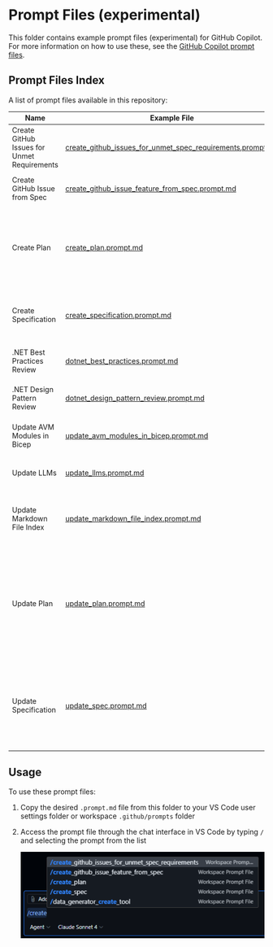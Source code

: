 # Prompt Files (experimental)

This folder contains example prompt files (experimental) for GitHub Copilot. For more information on how to use these, see the [GitHub Copilot prompt files](https://code.visualstudio.com/docs/copilot/copilot-customization#_prompt-files-experimental).

## Prompt Files Index

A list of prompt files available in this repository:

| Name | Example File | Usage |
|------|--------------|-------|
| Create GitHub Issues for Unmet Requirements | [create_github_issues_for_unmet_spec_requirements.prompt.md](create_github_issues_for_unmet_spec_requirements.prompt.md) | Create GitHub issues for requirements not met in specifications. |
| Create GitHub Issue from Spec | [create_github_issue_feature_from_spec.prompt.md](create_github_issue_feature_from_spec.prompt.md) | Generate GitHub issues for new features based on specifications. |
| Create Plan | [create_plan.prompt.md](create_plan.prompt.md) | Create a new implementation plan file for features, refactoring, upgrades, or architecture, optimized for Generative AI. |
| Create Specification | [create_specification.prompt.md](create_specification.prompt.md) | Create a new specification file for the solution, optimized for Generative AI consumption. |
| .NET Best Practices Review | [dotnet_best_practices.prompt.md](dotnet_best_practices.prompt.md) | Review .NET code for best practices and improvements. |
| .NET Design Pattern Review | [dotnet_design_pattern_review.prompt.md](dotnet_design_pattern_review.prompt.md) | Analyze .NET code for design pattern usage and recommendations. |
| Update AVM Modules in Bicep | [update_avm_modules_in_bicep.prompt.md](update_avm_modules_in_bicep.prompt.md) | Update Azure Verified Modules in Bicep templates. |
| Update LLMs | [update_llms.prompt.md](update_llms.prompt.md) | Update Large Language Model configurations and settings. |
| Update Markdown File Index | [update_markdown_file_index.prompt.md](update_markdown_file_index.prompt.md) | Update a markdown file section with an index/table of files from a specified folder. |
| Update Plan | [update_plan.prompt.md](update_plan.prompt.md) | Update an existing implementation plan file with new or updated requirements to provide new features, refactoring existing code or upgrading packages, design, architecture or infrastructure. |
| Update Specification | [update_spec.prompt.md](update_spec.prompt.md) | Update an existing specification file for the solution, optimized for Generative AI consumption based on new requirements or updates to any existing code. |

## Usage

To use these prompt files:

1. Copy the desired `.prompt.md` file from this folder to your VS Code user settings folder or workspace `.github/prompts` folder
1. Access the prompt file through the chat interface in VS Code by typing `/` and selecting the prompt from the list

    ![Prompt file execution in Visual Studio Code](images/run-custom-prompt-file.png)
